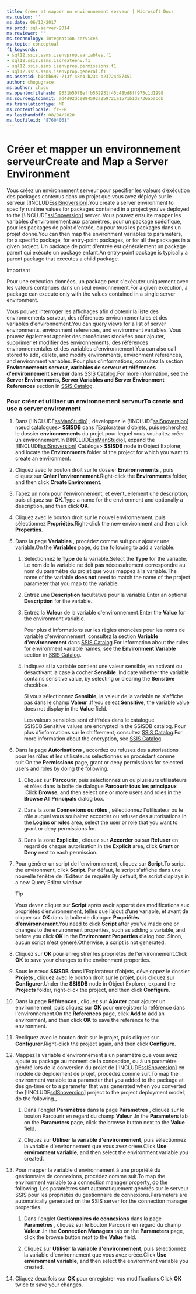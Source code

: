 ```yaml
---
title: Créer et mapper un environnement serveur | Microsoft Docs
ms.custom: ''
ms.date: 06/13/2017
ms.prod: sql-server-2014
ms.reviewer: ''
ms.technology: integration-services
ms.topic: conceptual
f1_keywords:
- sql12.ssis.ssms.isenvprop.variables.f1
- sql12.ssis.ssms.iscreateenv.f1
- sql12.ssis.ssms.isenvprop.permissions.f1
- sql12.ssis.ssms.isenvprop.general.f1
ms.assetid: b1cbb697-713f-48e4-b234-b23724d87451
author: chugugrace
ms.author: chugu
ms.openlocfilehash: 9331b5078effb562931f45c48bd8ff975c1d1998
ms.sourcegitcommit: ad4d92dce894592a259721a1571b1d8736abacdb
ms.translationtype: MT
ms.contentlocale: fr-FR
ms.lasthandoff: 08/04/2020
ms.locfileid: "87604061"
---
```

# <a name="create-and-map-a-server-environment"></a><span data-ttu-id="7c3d5-102">Créer et mapper un environnement serveur</span><span class="sxs-lookup"><span data-stu-id="7c3d5-102">Create and Map a Server Environment</span></span>
  <span data-ttu-id="7c3d5-103">Vous créez un environnement serveur pour spécifier les valeurs d’exécution des packages contenus dans un projet que vous avez déployé sur le serveur [!INCLUDE[ssISnoversion](../includes/ssisnoversion-md.md)].</span><span class="sxs-lookup"><span data-stu-id="7c3d5-103">You create a server environment to specify runtime values for packages contained in a project you've deployed to the [!INCLUDE[ssISnoversion](../includes/ssisnoversion-md.md)] server.</span></span> <span data-ttu-id="7c3d5-104">Vous pouvez ensuite mapper les variables d'environnement aux paramètres, pour un package spécifique, pour les packages de point d'entrée, ou pour tous les packages dans un projet donné.</span><span class="sxs-lookup"><span data-stu-id="7c3d5-104">You can then map the environment variables to parameters, for a specific package, for entry-point packages, or for all the packages in a given project.</span></span> <span data-ttu-id="7c3d5-105">Un package de point d'entrée est généralement un package parent qui exécute un package enfant.</span><span class="sxs-lookup"><span data-stu-id="7c3d5-105">An entry-point package is typically a parent package that executes a child package.</span></span>  
  
> [!IMPORTANT]  
>  <span data-ttu-id="7c3d5-106">Pour une exécution données, un package peut s'exécuter uniquement avec les valeurs contenues dans un seul environnement.</span><span class="sxs-lookup"><span data-stu-id="7c3d5-106">For a given execution, a package can execute only with the values contained in a single server environment.</span></span>  
  
 <span data-ttu-id="7c3d5-107">Vous pouvez interroger les affichages afin d'obtenir la liste des environnements serveur, des références environnementales et des variables d'environnement.</span><span class="sxs-lookup"><span data-stu-id="7c3d5-107">You can query views for a list of server environments, environment references, and environment variables.</span></span> <span data-ttu-id="7c3d5-108">Vous pouvez également appeler des procédures stockées pour ajouter, supprimer et modifier des environnements, des références environnementales et des variables d'environnement.</span><span class="sxs-lookup"><span data-stu-id="7c3d5-108">You can also call stored to add, delete, and modify environments, environment references, and environment variables.</span></span> <span data-ttu-id="7c3d5-109">Pour plus d'informations, consultez la section **Environnements serveur, variables de serveur et références d'environnement serveur** dans [SSIS Catalog](catalog/ssis-catalog.md).</span><span class="sxs-lookup"><span data-stu-id="7c3d5-109">For more information, see the **Server Environments, Server Variables and Server Environment References** section in [SSIS Catalog](catalog/ssis-catalog.md).</span></span>  
  
### <a name="to-create-and-use-a-server-environment"></a><span data-ttu-id="7c3d5-110">Pour créer et utiliser un environnement serveur</span><span class="sxs-lookup"><span data-stu-id="7c3d5-110">To create and use a server environment</span></span>  
  
1.  <span data-ttu-id="7c3d5-111">Dans [!INCLUDE[ssManStudio](../includes/ssmanstudio-md.md)] , développez le [!INCLUDE[ssISnoversion](../includes/ssisnoversion-md.md)] nœud catalogues> **SSISDB** dans l’Explorateur d’objets, puis recherchez le dossier **environnements** du projet pour lequel vous souhaitez créer un environnement.</span><span class="sxs-lookup"><span data-stu-id="7c3d5-111">In [!INCLUDE[ssManStudio](../includes/ssmanstudio-md.md)], expand the [!INCLUDE[ssISnoversion](../includes/ssisnoversion-md.md)] Catalogs> **SSISDB** node in Object Explorer, and locate the **Environments** folder of the project for which you want to create an environment.</span></span>  
  
2.  <span data-ttu-id="7c3d5-112">Cliquez avec le bouton droit sur le dossier **Environnements** , puis cliquez sur **Créer l’environnement**.</span><span class="sxs-lookup"><span data-stu-id="7c3d5-112">Right-click the **Environments** folder, and then click **Create Environment**.</span></span>  
  
3.  <span data-ttu-id="7c3d5-113">Tapez un nom pour l'environnement, et éventuellement une description, puis cliquez sur **OK**.</span><span class="sxs-lookup"><span data-stu-id="7c3d5-113">Type a name for the environment and optionally a description, and then click **OK**.</span></span>  
  
4.  <span data-ttu-id="7c3d5-114">Cliquez avec le bouton droit sur le nouvel environnement, puis sélectionnez **Propriétés**.</span><span class="sxs-lookup"><span data-stu-id="7c3d5-114">Right-click the new environment and then click **Properties**.</span></span>  
  
5.  <span data-ttu-id="7c3d5-115">Dans la page **Variables** , procédez comme suit pour ajouter une variable.</span><span class="sxs-lookup"><span data-stu-id="7c3d5-115">On the **Variables** page, do the following to add a variable.</span></span>  
  
    1.  <span data-ttu-id="7c3d5-116">Sélectionnez le **Type** de la variable.</span><span class="sxs-lookup"><span data-stu-id="7c3d5-116">Select the **Type** for the variable.</span></span> <span data-ttu-id="7c3d5-117">Le nom de la variable ne doit **pas** nécessairement correspondre au nom du paramètre du projet que vous mappez à la variable.</span><span class="sxs-lookup"><span data-stu-id="7c3d5-117">The name of the variable **does not** need to match the name of the project parameter that you map to the variable.</span></span>  
  
    2.  <span data-ttu-id="7c3d5-118">Entrez une **Description** facultative pour la variable.</span><span class="sxs-lookup"><span data-stu-id="7c3d5-118">Enter an optional **Description** for the variable.</span></span>  
  
    3.  <span data-ttu-id="7c3d5-119">Entrez la **Valeur** de la variable d'environnement.</span><span class="sxs-lookup"><span data-stu-id="7c3d5-119">Enter the **Value** for the environment variable.</span></span>  
  
         <span data-ttu-id="7c3d5-120">Pour plus d'informations sur les règles énoncées pour les noms de variable d'environnement, consultez la section **Variable d'environnement** dans [SSIS Catalog](catalog/ssis-catalog.md).</span><span class="sxs-lookup"><span data-stu-id="7c3d5-120">For information about the rules for environment variable names, see the **Environment Variable** section in [SSIS Catalog](catalog/ssis-catalog.md).</span></span>  
  
    4.  <span data-ttu-id="7c3d5-121">Indiquez si la variable contient une valeur sensible, en activant ou désactivant la case à cocher **Sensible** .</span><span class="sxs-lookup"><span data-stu-id="7c3d5-121">Indicate whether the variable contains sensitive value, by selecting or clearing the **Sensitive** checkbox.</span></span>  
  
         <span data-ttu-id="7c3d5-122">Si vous sélectionnez **Sensible**, la valeur de la variable ne s'affiche pas dans le champ **Valeur** .</span><span class="sxs-lookup"><span data-stu-id="7c3d5-122">If you select **Sensitive**, the variable value does not display in the **Value** field.</span></span>  
  
         <span data-ttu-id="7c3d5-123">Les valeurs sensibles sont chiffrées dans le catalogue SSISDB.</span><span class="sxs-lookup"><span data-stu-id="7c3d5-123">Sensitive values are encrypted in the SSISDB catalog.</span></span> <span data-ttu-id="7c3d5-124">Pour plus d'informations sur le chiffrement, consultez [SSIS Catalog](catalog/ssis-catalog.md).</span><span class="sxs-lookup"><span data-stu-id="7c3d5-124">For more information about the encryption, see [SSIS Catalog](catalog/ssis-catalog.md).</span></span>  
  
6.  <span data-ttu-id="7c3d5-125">Dans la page **Autorisations** , accordez ou refusez des autorisations pour les rôles et les utilisateurs sélectionnés en procédant comme suit.</span><span class="sxs-lookup"><span data-stu-id="7c3d5-125">On the **Permissions** page, grant or deny permissions for selected users and roles by doing the following.</span></span>  
  
    1.  <span data-ttu-id="7c3d5-126">Cliquez sur **Parcourir**, puis sélectionnez un ou plusieurs utilisateurs et rôles dans la boîte de dialogue **Parcourir tous les principaux** .</span><span class="sxs-lookup"><span data-stu-id="7c3d5-126">Click **Browse**, and then select one or more users and roles in the **Browse All Principals** dialog box.</span></span>  
  
    2.  <span data-ttu-id="7c3d5-127">Dans la zone **Connexions ou rôles** , sélectionnez l'utilisateur ou le rôle auquel vous souhaitez accorder ou refuser des autorisations.</span><span class="sxs-lookup"><span data-stu-id="7c3d5-127">In the **Logins or roles** area, select the user or role that you want to grant or deny permissions for.</span></span>  
  
    3.  <span data-ttu-id="7c3d5-128">Dans la zone **Explicite** , cliquez sur **Accorder** ou sur **Refuser** en regard de chaque autorisation.</span><span class="sxs-lookup"><span data-stu-id="7c3d5-128">In the **Explicit** area, click **Grant** or **Deny** next to each permission.</span></span>  
  
7.  <span data-ttu-id="7c3d5-129">Pour générer un script de l'environnement, cliquez sur **Script**.</span><span class="sxs-lookup"><span data-stu-id="7c3d5-129">To script the environment, click **Script**.</span></span> <span data-ttu-id="7c3d5-130">Par défaut, le script s'affiche dans une nouvelle fenêtre de l'Éditeur de requête.</span><span class="sxs-lookup"><span data-stu-id="7c3d5-130">By default, the script displays in a new Query Editor window.</span></span>  
  
    > [!TIP]  
    >  <span data-ttu-id="7c3d5-131">Vous devez cliquer sur **Script** après avoir apporté des modifications aux propriétés d’environnement, telles que l’ajout d’une variable, et avant de cliquer sur **OK** dans la boîte de dialogue **Propriétés d’environnement**.</span><span class="sxs-lookup"><span data-stu-id="7c3d5-131">You need to click **Script** after you've made one or changes to the environment properties, such as adding a variable, and before you click **OK** in the **Environment Properties** dialog box.</span></span> <span data-ttu-id="7c3d5-132">Sinon, aucun script n'est généré.</span><span class="sxs-lookup"><span data-stu-id="7c3d5-132">Otherwise, a script is not generated.</span></span>  
  
8.  <span data-ttu-id="7c3d5-133">Cliquez sur **OK** pour enregistrer les propriétés de l'environnement.</span><span class="sxs-lookup"><span data-stu-id="7c3d5-133">Click **OK** to save your changes to the environment properties.</span></span>  
  
9. <span data-ttu-id="7c3d5-134">Sous le nœud **SSISDB** dans l’Explorateur d’objets, développez le dossier **Projets** , cliquez avec le bouton droit sur le projet, puis cliquez sur **Configurer**.</span><span class="sxs-lookup"><span data-stu-id="7c3d5-134">Under the **SSISDB** node in Object Explorer, expand the **Projects** folder, right-click the project, and then click **Configure**.</span></span>  
  
10. <span data-ttu-id="7c3d5-135">Dans la page **Références** , cliquez sur **Ajouter** pour ajouter un environnement, puis cliquez sur **OK** pour enregistrer la référence dans l'environnement.</span><span class="sxs-lookup"><span data-stu-id="7c3d5-135">On the **References** page, click **Add** to add an environment, and then click **OK** to save the reference to the environment.</span></span>  
  
11. <span data-ttu-id="7c3d5-136">Recliquez avec le bouton droit sur le projet, puis cliquez sur **Configurer**.</span><span class="sxs-lookup"><span data-stu-id="7c3d5-136">Right-click the project again, and then click **Configure**.</span></span>  
  
12. <span data-ttu-id="7c3d5-137">Mappez la variable d'environnement à un paramètre que vous avez ajouté au package au moment de la conception, ou à un paramètre généré lors de la conversion du projet de [!INCLUDE[ssISnoversion](../includes/ssisnoversion-md.md)] en modèle de déploiement de projet, procédez comme suit.</span><span class="sxs-lookup"><span data-stu-id="7c3d5-137">To map the environment variable to a parameter that you added to the package at design-time or to a parameter that was generated when you converted the [!INCLUDE[ssISnoversion](../includes/ssisnoversion-md.md)] project to the project deployment model, do the following.,</span></span>  
  
    1.  <span data-ttu-id="7c3d5-138">Dans l'onglet **Paramètres** dans la page **Paramètres** , cliquez sur le bouton Parcourir en regard du champ **Valeur** .</span><span class="sxs-lookup"><span data-stu-id="7c3d5-138">In the **Parameters** tab on the **Parameters** page, click the browse button next to the **Value** field.</span></span>  
  
    2.  <span data-ttu-id="7c3d5-139">Cliquez sur **Utiliser la variable d'environnement**, puis sélectionnez la variable d'environnement que vous avez créée.</span><span class="sxs-lookup"><span data-stu-id="7c3d5-139">Click **Use environment variable**, and then select the environment variable you created.</span></span>  
  
13. <span data-ttu-id="7c3d5-140">Pour mapper la variable d'environnement à une propriété du gestionnaire de connexions, procédez comme suit.</span><span class="sxs-lookup"><span data-stu-id="7c3d5-140">To map the environment variable to a connection manager property, do the following.</span></span> <span data-ttu-id="7c3d5-141">Les paramètres sont automatiquement générés sur le serveur SSIS pour les propriétés du gestionnaire de connexions.</span><span class="sxs-lookup"><span data-stu-id="7c3d5-141">Parameters are automatically generated on the SSIS server for the connection manager properties.</span></span>  
  
    1.  <span data-ttu-id="7c3d5-142">Dans l'onglet **Gestionnaires de connexions** dans la page **Paramètres** , cliquez sur le bouton Parcourir en regard du champ **Valeur** .</span><span class="sxs-lookup"><span data-stu-id="7c3d5-142">In the **Connection Managers** tab on the **Parameters** page, click the browse button next to the **Value** field.</span></span>  
  
    2.  <span data-ttu-id="7c3d5-143">Cliquez sur **Utiliser la variable d'environnement**, puis sélectionnez la variable d'environnement que vous avez créée.</span><span class="sxs-lookup"><span data-stu-id="7c3d5-143">Click **Use environment variable**, and then select the environment variable you created.</span></span>  
  
14. <span data-ttu-id="7c3d5-144">Cliquez deux fois sur **OK** pour enregistrer vos modifications.</span><span class="sxs-lookup"><span data-stu-id="7c3d5-144">Click **OK** twice to save your changes.</span></span>  
  
  
